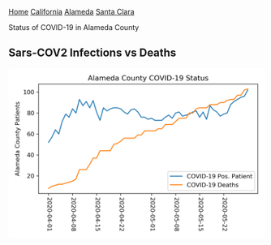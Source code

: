 [Home](README.md) [California](cali.md) [Alameda](alameda.md) [Santa Clara](sc_county.md)

Status of COVID-19 in Alameda County

## Sars-COV2 Infections vs Deaths

![Alameda infection vs deaths](../data/total_alameda_status.png)
